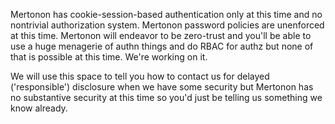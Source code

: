 Mertonon has cookie-session-based authentication only at this time and no nontrivial authorization system. Mertonon password policies are unenforced at this time. Mertonon will endeavor to be zero-trust and you'll be able to use a huge menagerie of authn things and do RBAC for authz but none of that is possible at this time. We're working on it.

We will use this space to tell you how to contact us for delayed ('responsible') disclosure when we have some security but Mertonon has no substantive security at this time so you'd just be telling us something we know already.
